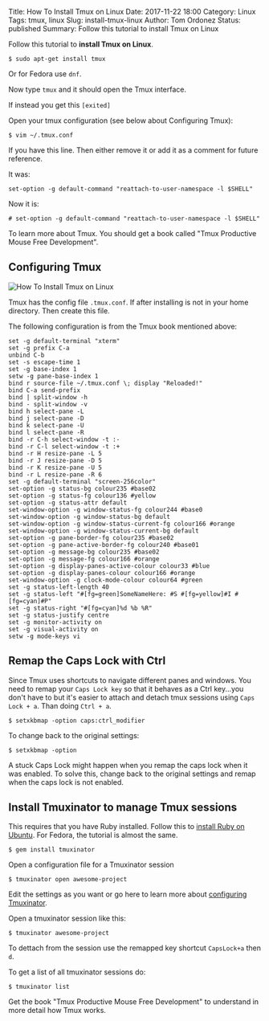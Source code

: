 Title: How To Install Tmux on Linux
Date: 2017-11-22 18:00
Category: Linux
Tags: tmux, linux
Slug: install-tmux-linux
Author: Tom Ordonez
Status: published
Summary: Follow this tutorial to install Tmux on Linux

Follow this tutorial to **install Tmux on Linux**.

    $ sudo apt-get install tmux

Or for Fedora use `dnf`.

Now type `tmux` and it should open the Tmux interface.

If instead you get this `[exited]`

Open your tmux configuration (see below about Configuring Tmux):

    $ vim ~/.tmux.conf

If you have this line. Then either remove it or add it as a comment for future reference.

It was:

    set-option -g default-command "reattach-to-user-namespace -l $SHELL"

Now it is:

    # set-option -g default-command "reattach-to-user-namespace -l $SHELL"

To learn more about Tmux. You should get a book called "Tmux Productive Mouse Free Development".

## Configuring Tmux

![How To Install Tmux on Linux]({filename}/images/install-tmux-linux.gif)

Tmux has the config file `.tmux.conf`. If after installing is not in your home directory. Then create this file.

The following configuration is from the Tmux book mentioned above:

    set -g default-terminal "xterm"
    set -g prefix C-a
    unbind C-b
    set -s escape-time 1
    set -g base-index 1
    setw -g pane-base-index 1
    bind r source-file ~/.tmux.conf \; display "Reloaded!"
    bind C-a send-prefix
    bind | split-window -h
    bind - split-window -v
    bind h select-pane -L
    bind j select-pane -D
    bind k select-pane -U
    bind l select-pane -R
    bind -r C-h select-window -t :-
    bind -r C-l select-window -t :+
    bind -r H resize-pane -L 5
    bind -r J resize-pane -D 5
    bind -r K resize-pane -U 5
    bind -r L resize-pane -R 6
    set -g default-terminal "screen-256color"
    set-option -g status-bg colour235 #base02
    set-option -g status-fg colour136 #yellow
    set-option -g status-attr default
    set-window-option -g window-status-fg colour244 #base0
    set-window-option -g window-status-bg default
    set-window-option -g window-status-current-fg colour166 #orange
    set-window-option -g window-status-current-bg default
    set-option -g pane-border-fg colour235 #base02
    set-option -g pane-active-border-fg colour240 #base01  
    set-option -g message-bg colour235 #base02
    set-option -g message-fg colour166 #orange
    set-option -g display-panes-active-colour colour33 #blue
    set-option -g display-panes-colour colour166 #orange
    set-window-option -g clock-mode-colour colour64 #green
    set -g status-left-length 40
    set -g status-left "#[fg=green]SomeNameHere: #S #[fg=yellow]#I #[fg=cyan]#P"
    set -g status-right "#[fg=cyan]%d %b %R"
    set -g status-justify centre
    set -g monitor-activity on
    set -g visual-activity on
    setw -g mode-keys vi

## Remap the Caps Lock with Ctrl

Since Tmux uses shortcuts to navigate different panes and windows. You need to remap your `Caps Lock key` so that it behaves as a Ctrl key...you don't have to but it's easier to attach and detach tmux sessions using `Caps Lock + a`. Than doing `Ctrl + a`.

    $ setxkbmap -option caps:ctrl_modifier

To change back to the original settings:

    $ setxkbmap -option

A stuck Caps Lock might happen when you remap the caps lock when it was enabled. To solve this, change back to the original settings and remap when the caps lock is not enabled.

## Install Tmuxinator to manage Tmux sessions

This requires that you have Ruby installed. Follow this to <a href="https://www.tomordonez.com/installing-ruby-on-ubuntu.html" target="_blank">install Ruby on Ubuntu</a>. For Fedora, the tutorial is almost the same.

    $ gem install tmuxinator

Open a configuration file for a Tmuxinator session

    $ tmuxinator open awesome-project

Edit the settings as you want or go here to learn more about <a href="https://github.com/tmuxinator/tmuxinator" target="_blank">configuring Tmuxinator</a>.

Open a tmuxinator session like this:

    $ tmuxinator awesome-project

To dettach from the session use the remapped key shortcut `CapsLock+a` then `d`.

To get a list of all tmuxinator sessions do:


    $ tmuxinator list

Get the book "Tmux Productive Mouse Free Development" to understand in more detail how Tmux works.

